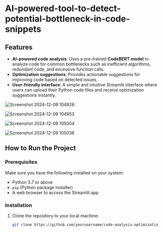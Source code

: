 # AI-powered-tool-to-detect-potential-bottleneck-in-code-snippets

## Features
- **AI-powered code analysis**: Uses a pre-trained **CodeBERT model** to analyze code for common bottlenecks such as inefficient algorithms, redundant code, and excessive function calls.
- **Optimization suggestions**: Provides actionable suggestions for improving code based on detected issues.
- **User-friendly interface**: A simple and intuitive Streamlit interface where users can upload their Python code files and receive optimization suggestions instantly.

![Screenshot 2024-12-09 104926](https://github.com/user-attachments/assets/20a47b2b-2acf-4d21-ac72-106475aab84e)

![Screenshot 2024-12-09 104953](https://github.com/user-attachments/assets/e5df4ec0-e81f-43ca-9fa2-2d89ff85ab03)

![Screenshot 2024-12-09 105004](https://github.com/user-attachments/assets/0526d6de-036a-4226-8f41-80d5ef0aa81a)

![Screenshot 2024-12-09 105038](https://github.com/user-attachments/assets/bc66841c-bb72-40e6-adea-83320ebbb384)

## How to Run the Project

### Prerequisites
Make sure you have the following installed on your system:
- Python 3.7 or above
- `pip` (Python package installer)
- A web browser to access the Streamlit app

### Installation
1. Clone the repository to your local machine:
   ```bash
   git clone https://github.com/yourusername/code-analysis-optimization-tool.git
